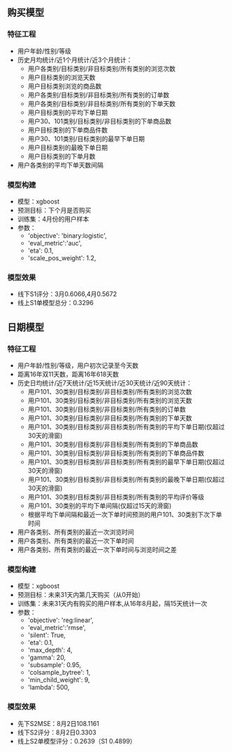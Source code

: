 ## 购买模型

### 特征工程

+ 用户年龄/性别/等级
+ 历史月均统计/近1个月统计/近3个月统计：
    + 用户各类别/目标类别/非目标类别/所有类别的浏览次数
    + 用户目标类别的浏览天数
    + 用户目标类别浏览的商品数
    + 用户各类别/目标类别/非目标类别/所有类别的订单数
    + 用户各类别/目标类别/非目标类别/所有类别的下单天数
    + 用户目标类别的平均下单日期
    + 用户30、101类别/目标类别/非目标类别的下单商品数
    + 用户目标类别的下单商品件数
    + 用户30、101类别/目标类别的最早下单日期
    + 用户目标类别的最晚下单日期
    + 用户目标类别的下单月数
+ 用户各类别的平均下单天数间隔

### 模型构建

+ 模型：xgboost
+ 预测目标：下个月是否购买
+ 训练集：4月份的用户样本
+ 参数：
    + 'objective': 'binary:logistic',
    + 'eval_metric':'auc',
    + 'eta': 0.1,
    + 'scale_pos_weight': 1.2,

### 模型效果

+ 线下S1评分：3月0.6066,4月0.5672
+ 线上S1单模型总分：0.3296


## 日期模型

### 特征工程

+ 用户年龄/性别/等级，用户初次记录至今天数
+ 距离16年双11天数，距离16年618天数
+ 历史日均统计/近7天统计/近15天统计/近30天统计/近90天统计：
    + 用户101、30类别/目标类别/非目标类别/所有类别的浏览次数
    + 用户101、30类别/目标类别/非目标类别/所有类别的浏览天数
    + 用户101、30类别/目标类别/非目标类别/所有类别的订单数
    + 用户101、30类别/目标类别/非目标类别/所有类别的下单天数
    + 用户101、30类别/目标类别/非目标类别/所有类别的平均下单日期(仅超过30天的滑窗)
    + 用户101、30类别/目标类别/非目标类别/所有类别的下单商品数
    + 用户101、30类别/目标类别/非目标类别/所有类别的下单商品件数
    + 用户101、30类别/目标类别/非目标类别/所有类别的最早下单日期(仅超过30天的滑窗)
    + 用户101、30类别/目标类别/非目标类别/所有类别的最晚下单日期(仅超过30天的滑窗)
    + 用户101、30类别/目标类别/非目标类别/所有类别的平均评价等级
    + 用户101、30类别的平均下单间隔(仅超过15天的滑窗)
    + 根据平均下单间隔和最近一次下单时间预测的用户101、30类别下次下单时间
+ 用户各类别、所有类别的最近一次浏览时间
+ 用户各类别、所有类别的最近一次下单时间
+ 用户各类别、所有类别的最近一次下单时间与浏览时间之差

### 模型构建

+ 模型：xgboost
+ 预测目标：未来31天内第几天购买（从0开始）
+ 训练集：未来31天内有购买的用户样本,从16年8月起，隔15天统计一次
+ 参数：
    + 'objective': 'reg:linear',
    + 'eval_metric':'rmse',
    + 'silent': True,
    + 'eta': 0.1,
    + 'max_depth': 4,
    + 'gamma': 20,
    + 'subsample': 0.95,
    + 'colsample_bytree': 1,
    + 'min_child_weight': 9,
    + 'lambda': 500,

### 模型效果

+ 先下S2MSE：8月2日108.1161
+ 线下S2评分：8月2日0.3303
+ 线上S2单模型评分：0.2639（S1 0.4899）
